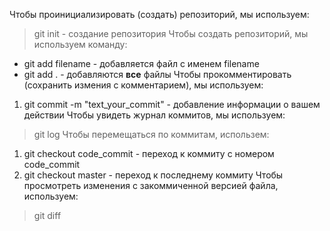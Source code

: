 Чтобы проинициализировать (создать) репозиторий, мы используем:
> git init - cоздание репозитория
Чтобы создать репозиторий, мы используем команду:
+ git add filename - добавляется файл с именем filename
+ git add . - добавляются **все** файлы
Чтобы прокомментировать (сохранить измения с комментарием), мы используем:
1. git commit -m "text_your_commit" - добавление информации о вашем действии
Чтобы увидеть журнал коммитов, мы используем:
> git log
Чтобы перемещаться по коммитам, использем:
1. git checkout code_commit - переход к коммиту с номером code_commit
2. git checkout master - переход к последнему коммиту
Чтобы просмотреть изменения с закоммиченной версией файла, используем:
> git diff
